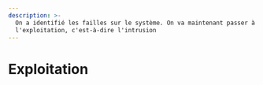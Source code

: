 ```yaml
---
description: >-
  On a identifié les failles sur le système. On va maintenant passer à
  l'exploitation, c'est-à-dire l'intrusion
---
```


# Exploitation

